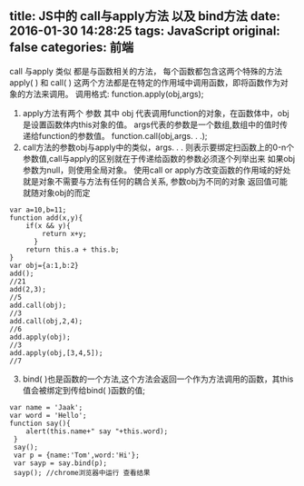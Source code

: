 title: JS中的 call与apply方法 以及 bind方法
date: 2016-01-30 14:28:25
tags: JavaScript
original: false
categories: 前端
---

call 与apply 类似 都是与函数相关的方法，
每个函数都包含这两个特殊的方法 apply( ) 和 call( )  这两个方法都是在特定的作用域中调用函数，即将函数作为对象的方法来调用。
调用格式:
function.apply(obj,args);
<!-- more -->
1. apply方法有两个 参数 其中 obj 代表调用function的对象，在函数体中，obj是设置函数体内this对象的值。
args代表的参数是一个数组,数组中的值时传递给function的参数值。
function.call(obj,args. . .);
2. call方法的参数obj与apply中的类似，args. . . 则表示要绑定扫函数上的0-n个参数值,call与apply的区别就在于传递给函数的参数必须逐个列举出来
如果obj参数为null，则使用全局对象。
使用call or apply方改变函数的作用域的好处 就是对象不需要与方法有任何的耦合关系, 参数obj为不同的对象 返回值可能就随对象obj的而定

```
var a=10,b=11;
function add(x,y){
    if(x && y){
        return x+y;
      }
    return this.a + this.b;
}
var obj={a:1,b:2}
add();
//21
add(2,3);
//5
add.call(obj);
//3
add.call(obj,2,4);
//6
add.apply(obj);
//3
add.apply(obj,[3,4,5]);
//7
```

3. bind( )也是函数的一个方法,这个方法会返回一个作为方法调用的函数，其this值会被绑定到传给bind( )函数的值;
 

```
var name = 'Jaak';
var word = 'Hello';
function say(){
    alert(this.name+" say "+this.word);
 }
 say();
 var p = {name:'Tom',word:'Hi'};
 var sayp = say.bind(p);
 sayp(); //chrome浏览器中运行 查看结果
```